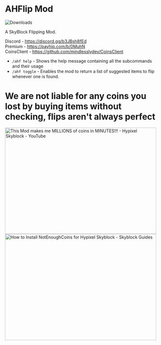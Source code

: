 # AHFlip Mod

<img alt="Downloads" src="https://img.shields.io/github/downloads/mindlesslydev/notenoughcoins/total.svg" />


A SkyBlock Flipping Mod.

Discord - https://discord.gg/b3JBsh8fEd<br/>
Premium - https://payhip.com/b/0MuhN<br/>
CoinsClient - https://github.com/mindlesslydev/CoinsClient

- `/ahf help` - Shows the help message containing all the subcommands and their usage
- `/ahf toggle` - Enables the mod to return a list of suggested items to flip whenever one is found.


# We are not liable for any coins you lost by buying items without checking, flips aren't always perfect







<img src="https://i.ytimg.com/vi/yI14Q_R0WP4/maxresdefault.jpg" width="500" height="350" alt="This Mod makes me MILLIONS of coins in MINUTES!!! - Hypixel Skyblock -  YouTube"/>



<img src="https://skyblockguides.com/wp-content/uploads/2022/04/maxresdefault-13.jpg" width="500" height="350" alt="How to Install NotEnoughCoins for Hypixel Skyblock - Skyblock Guides"/>


